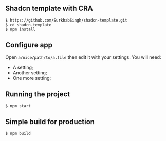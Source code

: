 ## Shadcn template with CRA

    $ https://github.com/SurkhabSingh/shadcn-template.git
    $ cd shadcn-template
    $ npm install

## Configure app

Open `a/nice/path/to/a.file` then edit it with your settings. You will need:

- A setting;
- Another setting;
- One more setting;

## Running the project

    $ npm start

## Simple build for production

    $ npm build
